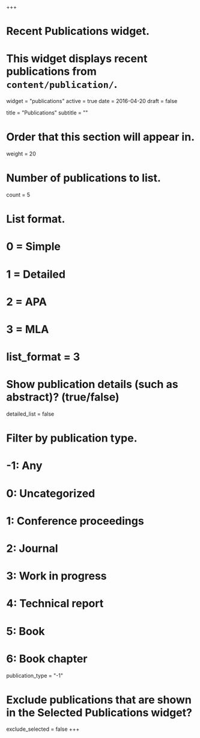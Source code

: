 +++
# Recent Publications widget.
# This widget displays recent publications from `content/publication/`.
widget = "publications"
active = true
date = 2016-04-20
draft = false

title = "Publications"
subtitle = ""

# Order that this section will appear in.
weight = 20

# Number of publications to list.
count = 5

# List format.
#   0 = Simple
#   1 = Detailed
#   2 = APA
#   3 = MLA
# list_format = 3

# Show publication details (such as abstract)? (true/false)
detailed_list = false

# Filter by publication type.
# -1: Any
#  0: Uncategorized
#  1: Conference proceedings
#  2: Journal
#  3: Work in progress
#  4: Technical report
#  5: Book
#  6: Book chapter
publication_type = "-1"

# Exclude publications that are shown in the Selected Publications widget?
exclude_selected = false
+++

